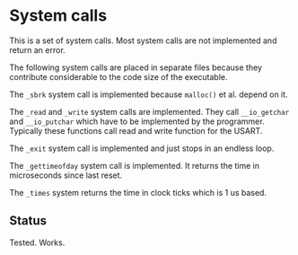 # System calls

This is a set of system calls. Most system calls
are not implemented and return an error.

The following system calls are placed in separate
files because they contribute considerable to the
code size of the executable.

The `_sbrk` system call is implemented because
`malloc()` et al. depend on it.

The `_read` and `_write` system calls are implemented.
They call `__io_getchar` and `__io_putchar` which
have to be implemented by the programmer. Typically
these functions call read and write function for the
USART.

The `_exit` system call is implemented and just
stops in an endless loop.

The `_gettimeofday` system call is implemented.
It returns the time in microseconds since last
reset.

The `_times` system returns the time in clock ticks
which is 1 us based.

## Status

Tested. Works.
